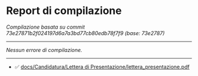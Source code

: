 # Report di compilazione

_Compilazione basata su commit 73e27871b2f024197d6a7a3bd77cb80edb78f7f9 (base: 73e2787)_

 --- 
_Nessun errore di compilazione._

 --- 
- ✅ [docs/Candidatura/Lettera di Presentazione/lettera_presentazione.pdf](docs/Candidatura/Lettera%20di%20Presentazione/lettera_presentazione.pdf)
